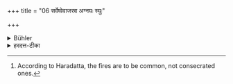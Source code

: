 +++
title = "06 सर्वेष्वेवाजस्रा अग्नयः स्युः"

+++

<details><summary>Bühler</summary>

6. In all (these three places) fires shall burn constantly. [^2] 


[^2]:  According to Haradatta, the fires are to be common, not consecrated ones.
</details>

<details><summary>हरदत्त-टीका</summary>

## सूत्रम्
सर्वेष्वेवाऽजस्रा अग्नयस्स्युः ॥६॥  
### टिप्पनी
वेश्मन्यावसथे सभायामित्येतेषु सर्वेष्वेव स्थानेषु लौकिका अग्नयोऽजस्राः स्युः । अविच्छेदेन धार्याः ॥ ६॥
</details>
